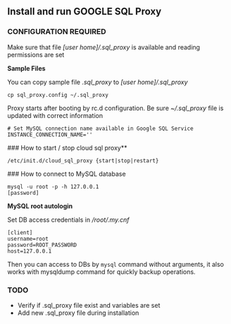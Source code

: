 ## Install and run GOOGLE SQL Proxy

### CONFIGURATION REQUIRED
Make sure that file *[user home]/.sql_proxy* is available and reading permissions are set

**Sample Files**

You can copy sample file *.sql_proxy* to *[user home]/.sql_proxy*

```
cp sql_proxy.config ~/.sql_proxy
```

Proxy starts after booting by rc.d configuration.
Be sure *~/.sql_proxy* file is updated with correct information

```
# Set MySQL connection name available in Google SQL Service
INSTANCE_CONNECTION_NAME=''
```

### How to start / stop cloud sql proxy**

```
/etc/init.d/cloud_sql_proxy {start|stop|restart}
```

### How to connect to MySQL database

```
mysql -u root -p -h 127.0.0.1
[password]
```

**MySQL root autologin**

Set DB access credentials in */root/.my.cnf*

```
[client]
username=root
password=ROOT_PASSWORD
host=127.0.0.1
```

Then you can access to DBs by `mysql` command without arguments, it also works with mysqldump command for quickly backup operations.

### TODO

- Verify if .sql_proxy file exist and variables are set
- Add new .sql_proxy file during installation
